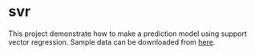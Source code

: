 # svr
This project demonstrate how to make a prediction model using support vector regression. Sample data can be downloaded from [here](https://www.superdatascience.com/machine-learning).
